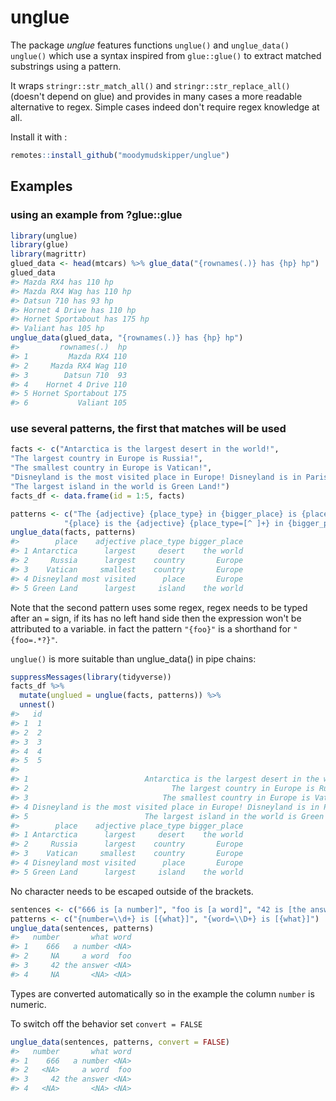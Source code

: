 
<!-- README.md is generated from README.Rmd. Please edit that file -->
unglue
======

The package *unglue* features functions `unglue()` and `unglue_data()` `unglue()` which use a syntax inspired from `glue::glue()` to extract matched substrings using a pattern.

It wraps `stringr::str_match_all()` and `stringr::str_replace_all()` (doesn't depend on glue) and provides in many cases a more readable alternative to regex. Simple cases indeed don't require regex knowledge at all.

Install it with :

``` r
remotes::install_github("moodymudskipper/unglue")
```

Examples
--------

### using an example from ?glue::glue

``` r
library(unglue)
library(glue)
library(magrittr)
glued_data <- head(mtcars) %>% glue_data("{rownames(.)} has {hp} hp")
glued_data
#> Mazda RX4 has 110 hp
#> Mazda RX4 Wag has 110 hp
#> Datsun 710 has 93 hp
#> Hornet 4 Drive has 110 hp
#> Hornet Sportabout has 175 hp
#> Valiant has 105 hp
unglue_data(glued_data, "{rownames(.)} has {hp} hp")
#>         rownames(.)  hp
#> 1         Mazda RX4 110
#> 2     Mazda RX4 Wag 110
#> 3        Datsun 710  93
#> 4    Hornet 4 Drive 110
#> 5 Hornet Sportabout 175
#> 6           Valiant 105
```

### use several patterns, the first that matches will be used

``` r
facts <- c("Antarctica is the largest desert in the world!",
"The largest country in Europe is Russia!",
"The smallest country in Europe is Vatican!",
"Disneyland is the most visited place in Europe! Disneyland is in Paris!",
"The largest island in the world is Green Land!")
facts_df <- data.frame(id = 1:5, facts)

patterns <- c("The {adjective} {place_type} in {bigger_place} is {place}!",
            "{place} is the {adjective} {place_type=[^ ]+} in {bigger_place}!{=.*}")
unglue_data(facts, patterns)
#>        place    adjective place_type bigger_place
#> 1 Antarctica      largest     desert    the world
#> 2     Russia      largest    country       Europe
#> 3    Vatican     smallest    country       Europe
#> 4 Disneyland most visited      place       Europe
#> 5 Green Land      largest     island    the world
```

Note that the second pattern uses some regex, regex needs to be typed after an `=` sign, if its has no left hand side then the expression won't be attributed to a variable. in fact the pattern `"{foo}"` is a shorthand for `"{foo=.*?}"`.

`unglue()` is more suitable than unglue\_data() in pipe chains:

``` r
suppressMessages(library(tidyverse))
facts_df %>%
  mutate(unglued = unglue(facts, patterns)) %>%
  unnest()
#>   id
#> 1  1
#> 2  2
#> 3  3
#> 4  4
#> 5  5
#>                                                                     facts
#> 1                          Antarctica is the largest desert in the world!
#> 2                                The largest country in Europe is Russia!
#> 3                              The smallest country in Europe is Vatican!
#> 4 Disneyland is the most visited place in Europe! Disneyland is in Paris!
#> 5                          The largest island in the world is Green Land!
#>        place    adjective place_type bigger_place
#> 1 Antarctica      largest     desert    the world
#> 2     Russia      largest    country       Europe
#> 3    Vatican     smallest    country       Europe
#> 4 Disneyland most visited      place       Europe
#> 5 Green Land      largest     island    the world
```

No character needs to be escaped outside of the brackets.

``` r
sentences <- c("666 is [a number]", "foo is [a word]", "42 is [the answer]", "Area 51 is [unmatched]")
patterns <- c("{number=\\d+} is [{what}]", "{word=\\D+} is [{what}]")
unglue_data(sentences, patterns)
#>   number       what word
#> 1    666   a number <NA>
#> 2     NA     a word  foo
#> 3     42 the answer <NA>
#> 4     NA       <NA> <NA>
```

Types are converted automatically so in the example the column `number` is numeric.

To switch off the behavior set `convert = FALSE`

``` r
unglue_data(sentences, patterns, convert = FALSE)
#>   number       what word
#> 1    666   a number <NA>
#> 2   <NA>     a word  foo
#> 3     42 the answer <NA>
#> 4   <NA>       <NA> <NA>
```
